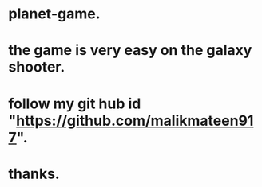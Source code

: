 # planet-game.
# the game is very easy on the galaxy shooter.
# follow my git hub id "https://github.com/malikmateen917".
# thanks.
